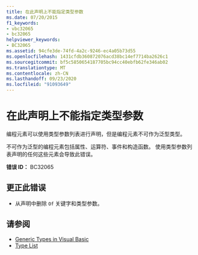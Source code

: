 ```yaml
---
title: 在此声明上不能指定类型参数
ms.date: 07/20/2015
f1_keywords:
- vbc32065
- bc32065
helpviewer_keywords:
- BC32065
ms.assetid: 94cfe3de-74fd-4a2c-9246-ec4a05b73d55
ms.openlocfilehash: 1431cfdb360872076acd38bc14ef7714ba2626c1
ms.sourcegitcommit: bf5c5850654187705bc94cc40ebfb62fe346ab02
ms.translationtype: MT
ms.contentlocale: zh-CN
ms.lasthandoff: 09/23/2020
ms.locfileid: "91093649"
---
```

# <a name="type-parameters-cannot-be-specified-on-this-declaration"></a>在此声明上不能指定类型参数

编程元素可以使用类型参数列表进行声明，但是编程元素不可作为泛型类型。  
  
 不可作为泛型的编程元素包括属性、运算符、事件和构造函数。 使用类型参数列表声明的任何这些元素会导致此错误。  
  
 **错误 ID：** BC32065  
  
## <a name="to-correct-this-error"></a>更正此错误  
  
- 从声明中删除 `Of` 关键字和类型参数。  
  
## <a name="see-also"></a>请参阅

- [Generic Types in Visual Basic](../programming-guide/language-features/data-types/generic-types.md)
- [Type List](../language-reference/statements/type-list.md)
